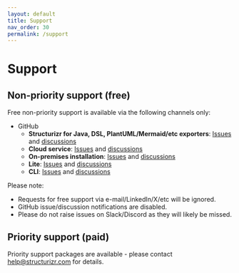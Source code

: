```yaml
---
layout: default
title: Support 
nav_order: 30
permalink: /support
---
```


# Support

## Non-priority support (free)

Free non-priority support is available via the following channels only:

- GitHub
  - __Structurizr for Java, DSL, PlantUML/Mermaid/etc exporters__: [Issues](https://github.com/structurizr/java/issues) and [discussions](https://github.com/structurizr/java/discussions)
  - __Cloud service__: [Issues](https://github.com/structurizr/cloud/issues) and [discussions](https://github.com/structurizr/cloud/discussions)
  - __On-premises installation__: [Issues](https://github.com/structurizr/onpremises/issues) and [discussions](https://github.com/structurizr/onpremises/discussions)
  - __Lite__: [Issues](https://github.com/structurizr/lite/issues) and [discussions](https://github.com/structurizr/lite/discussions)
  - __CLI__: [Issues](https://github.com/structurizr/cli/issues) and [discussions](https://github.com/structurizr/cli/discussions)

Please note:

- Requests for free support via e-mail/LinkedIn/X/etc will be ignored.
- GitHub issue/discussion notifications are disabled.
- Please do not raise issues on Slack/Discord as they will likely be missed.

## Priority support (paid)

Priority support packages are available - please contact help@structurizr.com for details.